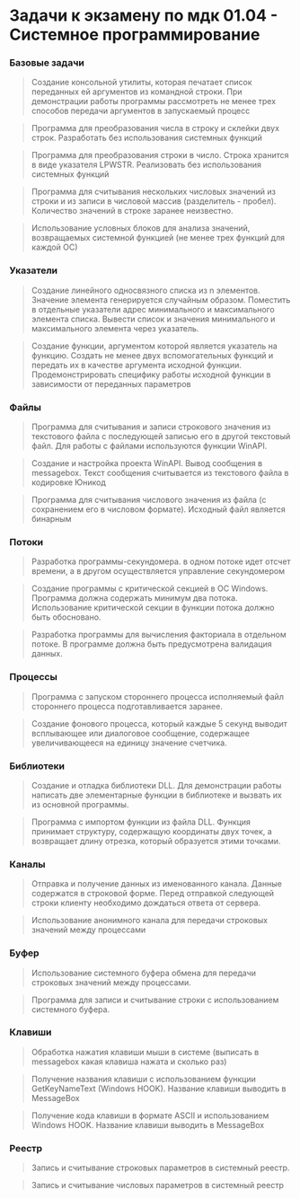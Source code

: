 # Задачи к экзамену по мдк 01.04 - Системное программирование

### Базовые задачи

> Создание консольной утилиты, которая печатает список переданных ей аргументов из командной строки. При демонстрации работы программы рассмотреть не менее трех способов передачи аргументов в запускаемый процесс

> Программа для преобразования числа в строку и склейки двух строк. Разработать без использования системных функций

> Программа для преобразования строки в число. Строка хранится в виде указателя LPWSTR. Реализовать без использования системных функций

> Программа для считывания нескольких числовых значений из строки и из записи в числовой массив (разделитель - пробел). Количество значений в строке заранее неизвестно.

> Использование условных блоков для анализа значений, возвращаемых системной функцией (не менее трех функций для каждой ОС)


### Указатели

> Создание линейного односвязного списка из n элементов. Значение элемента генерируется случайным образом. Поместить в отдельные указатели адрес минимального и максимального элемента списка. Вывести список и значения минимального и максимального элемента через указатель.

> Создание функции, аргументом которой является указатель на функцию. Создать не менее двух вспомогательных функций и передать их в качестве аргумента исходной функции. Продемонстрировать специфику работы исходной функции в зависимости от переданных параметров


### Файлы

> Программа для считывания и записи строкового значения из текстового файла с последующей записью его в другой текстовый файл. Для работы с файлами используются функции WinAPI.

> Создание и настройка проекта WinAPI. Вывод сообщения в messagebox. Текст сообщения считывается из текстового файла в кодировке Юникод 

> Программа для считывания числового значения из файла (с сохранением его в числовом формате). Исходный файл является бинарным


### Потоки

> Разработка программы-секундомера. в одном потоке идет отсчет времени, а в другом осуществляется управление секундомером

> Создание программы с критической секцией в ОС Windows. Программа должна содержать минимум два потока. Использование критической секции в функции потока должно быть обосновано.

> Разработка программы для вычисления факториала в отдельном потоке. В программе должна быть предусмотрена валидация данных.


### Процессы

> Программа с запуском стороннего процесса исполняемый файл стороннего процесса подготавливается заранее.

> Создание фонового процесса, который каждые 5 секунд выводит всплывающее или диалоговое сообщение, содержащее увеличивающееся на единицу значение счетчика.


### Библиотеки

> Создание и отладка библиотеки DLL. Для демонстрации работы написать две элементарные функции в библиотеке и вызвать их из основной программы.

> Программа с импортом функции из файла DLL. Функция принимает  структуру, содержащую координаты двух точек, а возвращает длину отрезка, который образуется этими точками.


### Каналы 

> Отправка и получение данных из именованного канала. Данные содержатся в строковой форме. Перед отправкой следующей строки клиенту необходимо дождаться ответа от сервера.

> Использование анонимного канала для передачи строковых значений между процессами


### Буфер

> Использование системного буфера обмена для передачи строковых значений между процессами.

> Программа для записи и считывание строки с использованием системного буфера. 


### Клавиши

> Обработка нажатия клавиши мыши в системе (выписать в messagebox какая клавиша нажата и сколько раз)

> Получение названия клавиши с использованием функции GetKeyNameText (Windows HOOK). Название клавиши выводить в MessageBox

> Получение кода клавиши в формате ASCII и использованием Windows HOOK. Название клавиши выводить в MessageBox


### Реестр

> Запись и считывание строковых параметров в системный реестр.

> Запись и считывание числовых параметров в системный реестр
